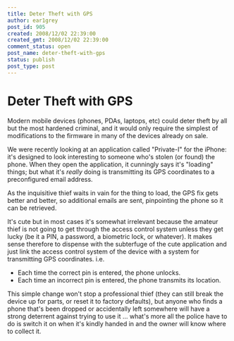 ```yaml
---
title: Deter Theft with GPS
author: ear1grey
post_id: 905
created: 2008/12/02 22:39:00
created_gmt: 2008/12/02 22:39:00
comment_status: open
post_name: deter-theft-with-gps
status: publish
post_type: post
---
```


# Deter Theft with GPS

Modern mobile devices (phones, PDAs, laptops, etc) could deter theft by all but the most hardened criminal, and it would only require the simplest of modifications to the firmware in many of the devices already on sale.

We were recently looking at an application called "Private-I" for the iPhone: it's designed to look interesting to someone who's stolen (or found) the phone. When they open the application, it cunningly says it's "loading" things; but what it's _really_ doing is transmitting its GPS coordinates to a preconfigured email address.

As the inquisitive thief waits in vain for the thing to load, the GPS fix gets better and better, so additional emails are sent, pinpointing the phone so it can be retrieved.

It's cute but in most cases it's somewhat irrelevant because the amateur thief is not going to get through the access control system unless they get lucky (be it a PIN, a password, a biometric lock, or whatever). It makes sense therefore to dispense with the subterfuge of the cute application and just link the access control system of the device with a system for transmitting GPS coordinates.  i.e.

* Each time the correct pin is entered, the phone unlocks.
* Each time an incorrect pin is entered, the phone transmits its location.

This simple change won't stop a professional thief (they can still break the device up for parts, or reset it to factory defaults), but anyone who finds a phone that's been dropped or accidentally left somewhere will have a strong deterrent against trying to use it ... what's more all the police have to do is switch it on when it's kindly handed in and the owner will know where to collect it.
